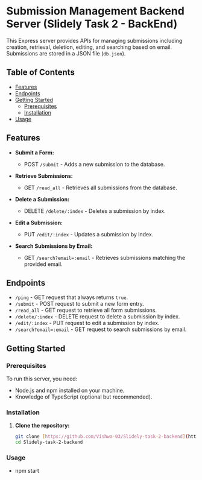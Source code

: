 # Submission Management Backend Server (Slidely Task 2 - BackEnd)

This Express server provides APIs for managing submissions including creation, retrieval, deletion, editing, and searching based on email. Submissions are stored in a JSON file (`db.json`).

## Table of Contents

- [Features](#features)
- [Endpoints](#endpoints)
- [Getting Started](#getting-started)
  - [Prerequisites](#prerequisites)
  - [Installation](#installation)
- [Usage](#usage)

## Features

- **Submit a Form:**
  - POST `/submit` - Adds a new submission to the database.
  
- **Retrieve Submissions:**
  - GET `/read_all` - Retrieves all submissions from the database.
  
- **Delete a Submission:**
  - DELETE `/delete/:index` - Deletes a submission by index.
  
- **Edit a Submission:**
  - PUT `/edit/:index` - Updates a submission by index.
  
- **Search Submissions by Email:**
  - GET `/search?email=:email` - Retrieves submissions matching the provided email.

## Endpoints

- `/ping` - GET request that always returns `true`.
- `/submit` - POST request to submit a new form entry.
- `/read_all` - GET request to retrieve all form submissions.
- `/delete/:index` - DELETE request to delete a submission by index.
- `/edit/:index` - PUT request to edit a submission by index.
- `/search?email=:email` - GET request to search submissions by email.

## Getting Started

### Prerequisites

To run this server, you need:

- Node.js and npm installed on your machine.
- Knowledge of TypeScript (optional but recommended).

### Installation

1. **Clone the repository:**

   ```bash
   git clone [https://github.com/Vishwa-03/Slidely-task-2-backend](https://github.com/Vishwa-03/Slidely-task-2-backend.git)
   cd Slidely-task-2-backend
### Usage
 - npm start
